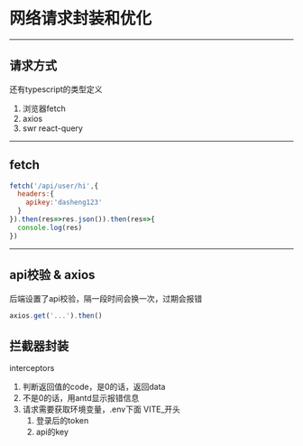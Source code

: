 # 网络请求封装和优化


---


##  请求方式

还有typescript的类型定义

1. 浏览器fetch
2. axios
3. swr react-query


---


## fetch

```javascript
fetch('/api/user/hi',{
  headers:{
    apikey:'dasheng123'
  }
}).then(res=>res.json()).then(res=>{
  console.log(res)
})

```

---

## api校验 & axios
后端设置了api校验，隔一段时间会换一次，过期会报错

```javascript
axios.get('...').then()
```


## 拦截器封装
interceptors

1. 判断返回值的code，是0的话，返回data
2. 不是0的话，用antd显示报错信息
3. 请求需要获取环境变量，.env下面 VITE_开头
   1. 登录后的token
   2. api的key
